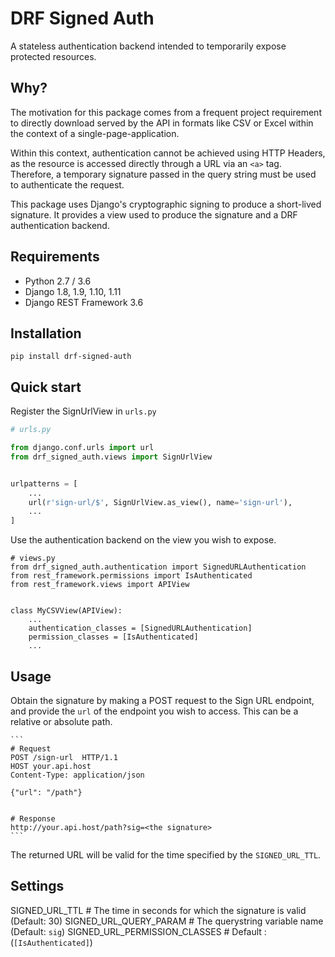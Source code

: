 # DRF Signed Auth
A stateless authentication backend intended to temporarily expose protected
resources.


## Why?

The motivation for this package comes from a frequent project requirement to
directly download served by the API in formats like CSV or Excel within the
context of a single-page-application.

Within this context, authentication cannot be achieved using HTTP Headers, as
the resource is accessed directly through a URL via an `<a>` tag. Therefore, a
temporary signature passed in the query string must be used to authenticate the
request.


This package uses Django's cryptographic signing to produce a short-lived
signature. It provides a view used to produce the signature and a DRF
authentication backend.


## Requirements
- Python 2.7 / 3.6
- Django 1.8, 1.9, 1.10, 1.11
- Django REST Framework 3.6


## Installation
`pip install drf-signed-auth`


## Quick start
Register the SignUrlView in `urls.py`

```python
# urls.py

from django.conf.urls import url
from drf_signed_auth.views import SignUrlView


urlpatterns = [
    ...
    url(r'sign-url/$', SignUrlView.as_view(), name='sign-url'),
    ...
]
```

Use the authentication backend on the view you wish to expose.

```
# views.py
from drf_signed_auth.authentication import SignedURLAuthentication
from rest_framework.permissions import IsAuthenticated
from rest_framework.views import APIView


class MyCSVView(APIView):
    ...
    authentication_classes = [SignedURLAuthentication]
    permission_classes = [IsAuthenticated]
    ...
```

## Usage

Obtain the signature by making a POST request to the Sign URL endpoint, and
provide the `url` of the endpoint you wish to access. This can be a relative
or absolute path.

    ```
    # Request
    POST /sign-url  HTTP/1.1
    HOST your.api.host
    Content-Type: application/json

    {"url": "/path"}


    # Response
    http://your.api.host/path?sig=<the signature>
    ```

The returned URL will be valid for the time specified by the `SIGNED_URL_TTL`.


## Settings

SIGNED_URL_TTL   # The time in seconds for which the signature is valid (Default: 30)
SIGNED_URL_QUERY_PARAM  # The querystring variable name  (Default: `sig`)
SIGNED_URL_PERMISSION_CLASSES  # Default : (`[IsAuthenticated]`)
